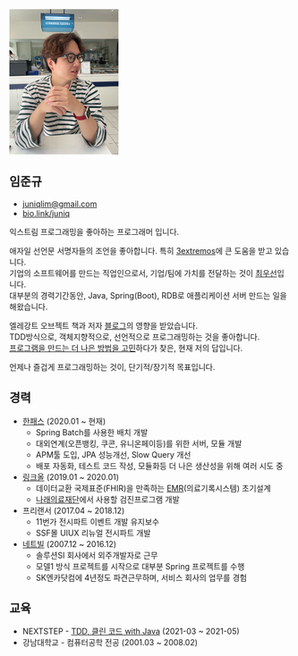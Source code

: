 <img alt="20220925_songdo" src="https://raw.githubusercontent.com/juniqlim/resume/master/20220925_songdo.JPG" width="195" height="260">

## 임준규
* [juniqlim@gmail.com](mailto:juniqlim@gmail.com)
* [bio.link/juniq](https://bio.link/juniq)

익스트림 프로그래밍을 좋아하는 프로그래머 입니다.   

애자일 선언문 서명자들의 조언을 좋아합니다. 특히 [3extremos](https://wiki.c2.com/?TheThreeExtremos)에 큰 도움을 받고 있습니다.  
기업의 소프트웨어를 만드는 직업인으로서, 기업/팀에 가치를 전달하는 것이 [최우선](https://github.com/juniqlim/note/blob/master/programming/2023-02-01-what-really-matters-in-software.md)입니다.  
대부분의 경력기간동안, Java, Spring(Boot), RDB로 애플리케이션 서버 만드는 일을 해왔습니다.  

엘레강트 오브젝트 책과 저자 [블로그](https://www.yegor256.com)의 영향을 받았습니다.  
TDD방식으로, 객체지향적으로, 선언적으로 프로그래밍하는 것을 좋아합니다.  
[프로그램을 만드는 더 나은 방법을 고민](https://github.com/juniqlim/note/blob/master/programming/2023-02-12-my-programming-evolution.md)하다가 찾은, 현재 저의 답입니다.  

언제나 즐겁게 프로그래밍하는 것이, 단기적/장기적 목표입니다.
 
## 경력
* [한패스](https://hanpass.com) (2020.01 ~ 현재)
  * Spring Batch를 사용한 배치 개발
  * 대외연계(오픈뱅킹, 쿠콘, 유니온페이등)를 위한 서버, 모듈 개발
  * APM툴 도입, JPA 성능개선, Slow Query 개선
  * 배포 자동화, 테스트 코드 작성, 모듈화등 더 나은 생산성을 위해 여러 시도 중
* [링크올](https://www.rocketpunch.com/companies/linkall) (2019.01 ~ 2020.01)
  * 데이터교환 국제표준(FHIR)을 만족하는 [EMR](https://namu.wiki/w/EMR)(의료기록시스템) 초기설계
  * [나래의료재단](https://booking.naraemedic.com/medical/supplies)에서 사용할 검진프로그램 개발 
* 프리랜서 (2017.04 ~ 2018.12)
  * 11번가 전시파트 이벤트 개발 유지보수
  * SSF몰 UIUX 리뉴얼 전시파트 개발
* [네트빌](https://www.netville.co.kr) (2007.12 ~ 2016.12)
  * 솔루션SI 회사에서 외주개발자로 근무
  * 모델1 방식 프로젝트를 시작으로 대부분 Spring 프로젝트를 수행
  * SK엔카닷컴에 4년정도 파견근무하며, 서비스 회사의 업무를 경험

## 교육
* NEXTSTEP - [TDD, 클린 코드 with Java](https://github.com/juniqlim/note/blob/master/programming/2023-01-08-nextstep-tdd-review.md) (2021-03 ~ 2021-05) 
* 강남대학교 - 컴퓨터공학 전공 (2001.03 ~ 2008.02)